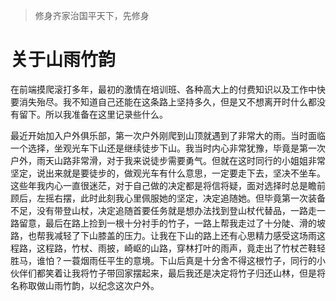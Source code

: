 > 修身齐家治国平天下，先修身

# 关于山雨竹韵

在前端摸爬滚打多年，最初的激情在培训班、各种高大上的付费知识以及工作中快要消失殆尽。我不知道自己还能在这条路上坚持多久，但是又不想离开时什么都没有留下。所以我准备在这里记录些什么。

最近开始加入户外俱乐部，第一次户外刚爬到山顶就遇到了非常大的雨。当时面临一个选择，坐观光车下山还是继续徒步下山。我当时内心非常犹豫，毕竟是第一次户外，雨天山路非常滑，对于我来说徒步需要勇气。但就在这时同行的小姐姐非常坚定，说出来就是要徒步的，做观光车有什么意思，一定要走下去，坚决不坐车。这些年我内心一直很迷茫，对于自己做的决定都是将信将疑，面对选择时总是瞻前顾后，左摇右摆，此时此刻我心里佩服她的坚定，决定追随她。但毕竟第一次装备不足，没有带登山杖，决定追随首要任务就是想办法找到登山杖代替品，一路走一路留意，最后在路上捡到一根十分衬手的竹子，一路上帮我走过了十分陡、滑的坡路，也帮我减轻了下山膝盖的压力。让我在下山的路上还有心思精力感受这场雨这程路，这程路，竹杖、雨披，崎岖的山路，穿林打叶的雨声，竟走出了竹杖芒鞋轻胜马，谁怕？一蓑烟雨任平生的意境。下山后真是十分舍不得这根竹子，同行的小伙伴们都笑着让我将竹子带回家摆起来，最后我还是决定将竹子归还山林，但是将名称取做山雨竹韵，以纪念这次户外。

